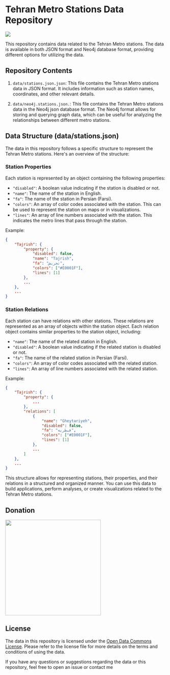 # Tehran Metro Stations Data Repository
![](https://upload.wikimedia.org/wikipedia/commons/thumb/7/75/Tehran_Metro_Logo.svg/200px-Tehran_Metro_Logo.svg.png) 

This repository contains data related to the Tehran Metro stations. The data is available in both JSON format and Neo4j database format, providing different options for utilizing the data.

## Repository Contents

1. `data/stations.json.json`: This file contains the Tehran Metro stations data in JSON format. It includes information such as station names, coordinates, and other relevant details.

2. `data/neo4j.stations.json.`: This file contains the Tehran Metro stations data in the Neo4j json database format. The Neo4j format allows for storing and querying graph data, which can be useful for analyzing the relationships between different metro stations.

## Data Structure (data/stations.json)

The data in this repository follows a specific structure to represent the Tehran Metro stations. Here's an overview of the structure:

### Station Properties

Each station is represented by an object containing the following properties:

- `"disabled"`: A boolean value indicating if the station is disabled or not.
- `"name"`: The name of the station in English.
- `"fa"`: The name of the station in Persian (Farsi).
- `"colors"`: An array of color codes associated with the station. This can be used to represent the station on maps or in visualizations.
- `"lines"`: An array of line numbers associated with the station. This indicates the metro lines that pass through the station.

Example:

```json
{
    "Tajrish": {
        "property": {
            "disabled": false,
            "name": "Tajrish",
            "fa": "تجریش",
            "colors": ["#E0001F"],
            "lines": [1]
        },
        ...
    },
    ...
}
```

### Station Relations

Each station can have relations with other stations. These relations are represented as an array of objects within the station object. Each relation object contains similar properties to the station object, including:

- `"name"`: The name of the related station in English.
- `"disabled"`: A boolean value indicating if the related station is disabled or not.
- `"fa"`: The name of the related station in Persian (Farsi).
- `"colors"`: An array of color codes associated with the related station.
- `"lines"`: An array of line numbers associated with the related station.

Example:

```json
{
    "Tajrish": {
        "property": {
            ...
        },
        "relations": [
            {
                "name": "Gheytariyeh",
                "disabled": false,
                "fa": "قیطریه",
                "colors": ["#E0001F"],
                "lines": [1]
            },
            ...
        ]
    },
    ...
}
```

This structure allows for representing stations, their properties, and their relations in a structured and organized manner. You can use this data to build applications, perform analyses, or create visualizations related to the Tehran Metro stations.

## Donation
<a href="https://www.coffeebede.com/mosidev"><img width="300" class="img-fluid" src="https://coffeebede.ir/DashboardTemplateV2/app-assets/images/banner/default-yellow.svg" /></a>

## License

The data in this repository is licensed under the [Open Data Commons License](https://opendatacommons.org/licenses/). Please refer to the license file for more details on the terms and conditions of using the data.

If you have any questions or suggestions regarding the data or this repository, feel free to open an issue or contact me
